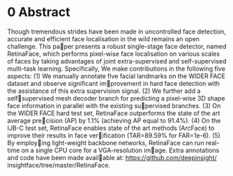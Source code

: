 
# 0 Abstract


Though tremendous strides have been made in uncontrolled face detection, accurate and efficient face localisation in the wild remains an open challenge. This paper presents a robust single-stage face detector, named RetinaFace, which performs pixel-wise face localisation on various scales of faces by taking advantages of joint extra-supervised and self-supervised multi-task learning. Specifically, We make contributions in the following five aspects: (1) We manually annotate five facial landmarks on the WIDER FACE dataset and observe significant improvement in hard face detection with the assistance of this extra supervision signal. (2) We further add a selfsupervised mesh decoder branch for predicting a pixel-wise 3D shape face information in parallel with the existing supervised branches. (3) On the WIDER FACE hard test set, RetinaFace outperforms the state of the art average precision (AP) by 1.1% (achieving AP equal to 91.4%). (4) On the IJB-C test set, RetinaFace enables state of the art methods (ArcFace) to improve their results in face verification (TAR=89.59% for FAR=1e-6). (5) By employing light-weight backbone networks, RetinaFace can run real-time on a single CPU core for a VGA-resolution image. Extra annotations and code have been made available at: https://github.com/deepinsight/ insightface/tree/master/RetinaFace.



